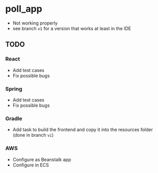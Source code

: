 # poll_app

* Not working properly
* see branch `v1` for a version that works at least in the IDE

## TODO

### React

* Add test cases
* Fix possible bugs

### Spring

* Add test cases
* Fix possible bugs

### Gradle

* Add task to build the frontend and copy it into the resources folder (done in branch `vi`)

### AWS

* Configure as Beanstalk app
* Configure in ECS